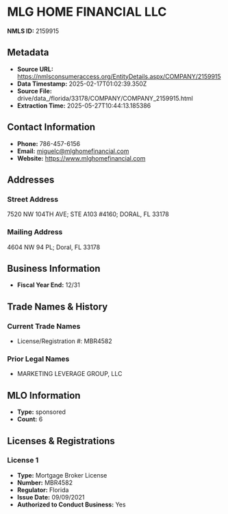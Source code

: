 # MLG HOME FINANCIAL LLC

**NMLS ID:** 2159915

## Metadata
- **Source URL:** https://nmlsconsumeraccess.org/EntityDetails.aspx/COMPANY/2159915
- **Data Timestamp:** 2025-02-17T01:02:39.350Z
- **Source File:** drive/data_/florida/33178/COMPANY/COMPANY_2159915.html
- **Extraction Time:** 2025-05-27T10:44:13.185386

## Contact Information
- **Phone:** 786-457-6156
- **Email:** miguelc@mlghomefinancial.com
- **Website:** https://www.mlghomefinancial.com

## Addresses
### Street Address
7520 NW 104TH AVE; STE A103 #4160; DORAL, FL 33178

### Mailing Address
4604 NW 94 PL; Doral, FL 33178

## Business Information
- **Fiscal Year End:** 12/31

## Trade Names & History
### Current Trade Names
- License/Registration #: MBR4582

### Prior Legal Names
- MARKETING LEVERAGE GROUP, LLC

## MLO Information
- **Type:** sponsored
- **Count:** 6

## Licenses & Registrations

### License 1
- **Type:** Mortgage Broker License
- **Number:** MBR4582
- **Regulator:** Florida
- **Issue Date:** 09/09/2021
- **Authorized to Conduct Business:** Yes
